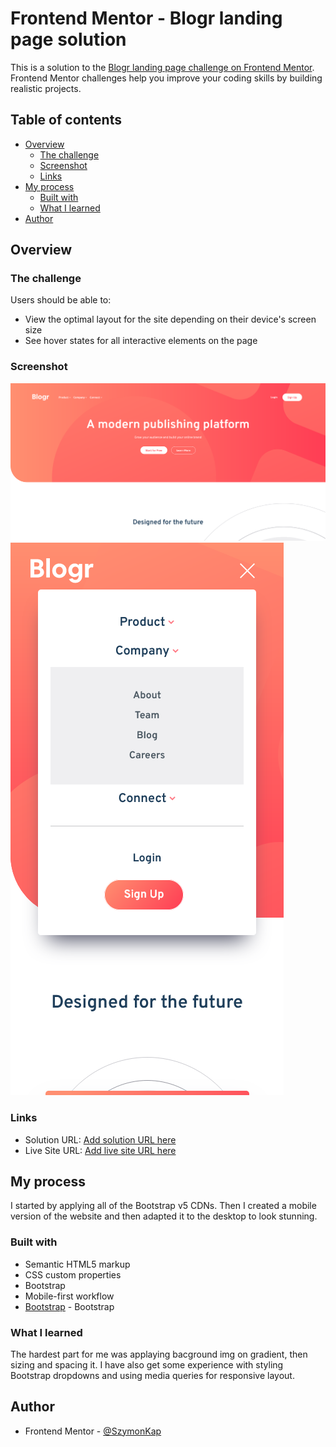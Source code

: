 # Frontend Mentor - Blogr landing page solution

This is a solution to the [Blogr landing page challenge on Frontend Mentor](https://www.frontendmentor.io/challenges/blogr-landing-page-EX2RLAApP). Frontend Mentor challenges help you improve your coding skills by building realistic projects. 

## Table of contents

- [Overview](#overview)
  - [The challenge](#the-challenge)
  - [Screenshot](#screenshot)
  - [Links](#links)
- [My process](#my-process)
  - [Built with](#built-with)
  - [What I learned](#what-i-learned)
- [Author](#author)



## Overview

### The challenge

Users should be able to:

- View the optimal layout for the site depending on their device's screen size
- See hover states for all interactive elements on the page

### Screenshot

![](./images/Screenshot.png)
![](./images/Screenshot2.png)
### Links

- Solution URL: [Add solution URL here](https://your-solution-url.com)
- Live Site URL: [Add live site URL here](https://your-live-site-url.com)

## My process

I started by applying all of the Bootstrap v5 CDNs. Then I created a mobile version of the website and then adapted it to the desktop to look stunning.

### Built with

- Semantic HTML5 markup
- CSS custom properties
- Bootstrap
- Mobile-first workflow
- [Bootstrap](https://getbootstrap.com/) - Bootstrap



### What I learned

The hardest part for me was applaying bacground img on gradient, then sizing and spacing it. I have also get some experience with styling Bootstrap dropdowns and using media queries for responsive layout.


## Author

- Frontend Mentor - [@SzymonKap](https://www.frontendmentor.io/profile/SzymonKap)



